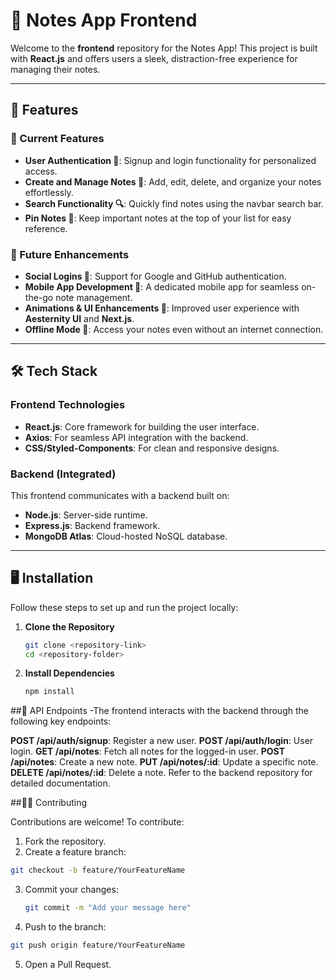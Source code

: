 # 📓 Notes App Frontend  

Welcome to the **frontend** repository for the Notes App! This project is built with **React.js** and offers users a sleek, distraction-free experience for managing their notes.  

---

## 🚀 Features  

### 🌟 Current Features  
- **User Authentication 🔑**: Signup and login functionality for personalized access.  
- **Create and Manage Notes 📝**: Add, edit, delete, and organize your notes effortlessly.  
- **Search Functionality 🔍**: Quickly find notes using the navbar search bar.  
- **Pin Notes 📌**: Keep important notes at the top of your list for easy reference.  

### 🚧 Future Enhancements  
- **Social Logins 🔐**: Support for Google and GitHub authentication.  
- **Mobile App Development 📱**: A dedicated mobile app for seamless on-the-go note management.  
- **Animations & UI Enhancements 🎨**: Improved user experience with **Aesternity UI** and **Next.js**.  
- **Offline Mode 💾**: Access your notes even without an internet connection.  

---

## 🛠️ Tech Stack  

### Frontend Technologies  
- **React.js**: Core framework for building the user interface.  
- **Axios**: For seamless API integration with the backend.  
- **CSS/Styled-Components**: For clean and responsive designs.  

### Backend (Integrated)  
This frontend communicates with a backend built on:  
- **Node.js**: Server-side runtime.  
- **Express.js**: Backend framework.  
- **MongoDB Atlas**: Cloud-hosted NoSQL database.  

---

## 🖥️ Installation  

Follow these steps to set up and run the project locally:  

1. **Clone the Repository**  
   ```bash  
   git clone <repository-link>  
   cd <repository-folder>  

2. **Install Dependencies**
   ```bash
   npm install

##🔗 API Endpoints
-The frontend interacts with the backend through the following key endpoints:

**POST /api/auth/signup**: Register a new user.
**POST /api/auth/login**: User login.
**GET /api/notes**: Fetch all notes for the logged-in user.
**POST /api/notes**: Create a new note.
**PUT /api/notes/:id**: Update a specific note.
**DELETE /api/notes/:id**: Delete a note.
Refer to the backend repository for detailed documentation.


##👩‍💻 Contributing

Contributions are welcome! To contribute:

1. Fork the repository.
2. Create a feature branch:
  ```bash
  git checkout -b feature/YourFeatureName
```
3. Commit your changes:
   ```bash
   git commit -m "Add your message here"
   ```
   
4. Push to the branch:
  ```bash
  git push origin feature/YourFeatureName
  ```
  
5. Open a Pull Request.

